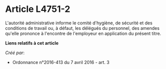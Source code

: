 # Article L4751-2

L'autorité administrative informe le comité d'hygiène, de sécurité et des conditions de travail ou, à défaut, les délégués du
personnel, des amendes qu'elle prononce à l'encontre de l'employeur en application du présent titre.

**Liens relatifs à cet article**

_Créé par_:

  - Ordonnance n°2016-413 du 7 avril 2016 - art. 3
